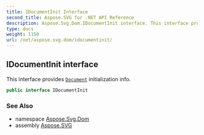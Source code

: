 ```yaml
---
title: IDocumentInit Interface
second_title: Aspose.SVG for .NET API Reference
description: Aspose.Svg.Dom.IDocumentInit interface. This interface provides Document initialization info
type: docs
weight: 1150
url: /net/aspose.svg.dom/idocumentinit/
---
```

## IDocumentInit interface

This interface provides [`Document`](../document/) initialization info.

```csharp
public interface IDocumentInit
```

### See Also

* namespace [Aspose.Svg.Dom](../../aspose.svg.dom/)
* assembly [Aspose.SVG](../../)
